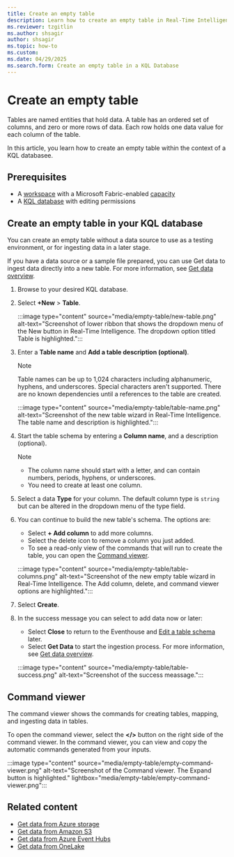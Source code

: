 ```yaml
---
title: Create an empty table
description: Learn how to create an empty table in Real-Time Intelligence.
ms.reviewer: tzgitlin
ms.author: shsagir
author: shsagir
ms.topic: how-to
ms.custom:
ms.date: 04/29/2025
ms.search.form: Create an empty table in a KQL Database
---
```

# Create an empty table

Tables are named entities that hold data. A table has an ordered set of columns, and zero or more rows of data. Each row holds one data value for each column of the table.

In this article, you learn how to create an empty table within the context of a KQL databasee.

## Prerequisites

* A [workspace](../fundamentals/create-workspaces.md) with a Microsoft Fabric-enabled [capacity](../enterprise/licenses.md#capacity)
* A [KQL database](create-database.md) with editing permissions

## Create an empty table in your KQL database

You can create an empty table without a data source to use as a testing environment, or for ingesting data in a later stage.

If you have a data source or a sample file prepared, you can use Get data to ingest data directly into a new table. For more information, see [Get data overview](get-data-overview.md).

1. Browse to your desired KQL database.

1. Select **+New** > **Table**.

    :::image type="content" source="media/empty-table/new-table.png" alt-text="Screenshot of lower ribbon that shows the dropdown menu of the New button in Real-Time Intelligence. The dropdown option titled Table is highlighted.":::

1. Enter a **Table name** and **Add a table description (optional)**.

    > [!NOTE]
    > Table names can be up to 1,024 characters including alphanumeric, hyphens, and underscores. Special characters aren't supported.
    > There are no known dependencies until a references to the table are created.

     :::image type="content" source="media/empty-table/table-name.png" alt-text="Screenshot of the new table wizard in Real-Time Intelligence. The table name and description is highlighted.":::

1. Start the table schema by entering a **Column name**, and a description (optional).

    > [!NOTE]
    > * The column name should start with a letter, and can contain numbers, periods, hyphens, or underscores.
    > * You need to create at least one column.

1. Select a data **Type** for your column. The default column type is `string` but can be altered in the dropdown menu of the type field.

1. You can continue to build the new table's schema. The options are:

    * Select **+ Add column** to add more columns.
    * Select the delete icon to remove a column you just added.
    * To see a read-only view of the commands that will run to create the table, you can open the  [Command viewer](#command-viewer).

    :::image type="content" source="media/empty-table/table-columns.png" alt-text="Screenshot of the new empty table wizard in Real-Time Intelligence. The Add column, delete, and command viewer options are highlighted.":::

1. Select **Create**.

1. In the success message you can select to add data now or later:

   * Select **Close** to return to the Eventhouse and [Edit a table schema](edit-table-schema.md) later.
   * Select **Get Data** to start the ingestion process. For more information, see [Get data overview](get-data-overview.md).

    :::image type="content" source="media/empty-table/table-success.png" alt-text="Screenshot of the success meassage.":::

## Command viewer

The command viewer shows the commands for creating tables, mapping, and ingesting data in tables.

To open the command viewer, select the **</>** button on the right side of the command viewer. In the command viewer, you can view and copy the automatic commands generated from your inputs.

:::image type="content" source="media/empty-table/empty-command-viewer.png" alt-text="Screenshot of the Command viewer. The Expand button is highlighted." lightbox="media/empty-table/empty-command-viewer.png":::

## Related content

* [Get data from Azure storage](get-data-azure-storage.md)
* [Get data from Amazon S3](get-data-amazon-s3.md)
* [Get data from Azure Event Hubs](get-data-event-hub.md)
* [Get data from OneLake](get-data-onelake.md)
